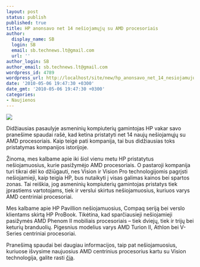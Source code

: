 ```yaml
---
layout: post
status: publish
published: true
title: HP anonsavo net 14 nešiojamųjų su AMD procesoriais
author:
  display_name: SB
  login: SB
  email: sb.technews.lt@gmail.com
  url: ''
author_login: SB
author_email: sb.technews.lt@gmail.com
wordpress_id: 4789
wordpress_url: http://localhost/site/new/hp_anonsavo_net_14_nesiojamuju_su_amd_procesoriais/
date: '2010-05-06 19:47:30 +0300'
date_gmt: '2010-05-06 19:47:30 +0300'
categories:
- Naujienos
---
```

<div class="imgright"><img src="http://t0.gstatic.com/images?q=tbn:ui5cBtF-Eb0n6M:http://www.finalsense.com/news/image/laptop/hp-pavilion-dv2600-verve.jpg"  /></div>
<p>Didžiausias pasaulyje asmeninių kompiuterių gamintojas HP vakar savo pranešime spaudai rašė, kad ketina pristatyti net 14 naujų nešiojamųjų su AMD procesoriais. Kaip teigė pati kompanija, tai bus didžiausias toks pristatymas kompanijos istorijoje.</p>
<p>Žinoma, mes kalbame apie iki šiol vienu metu HP pristatytus nešiojamuosius, kurie pasižymėjo AMD procesoriais. O pastaroji kompanija turi tikrai dėl ko džiūgauti, nes Vision ir Vision Pro technologijomis pagrįsti nešiojamieji, kaip teigia HP, bus nutaikyti į visas galimas kainos bei spartos zonas. Tai reiškia, jog asmeninių kompiuterių gamintojas pristatys tiek įprastiems vartotojams, tiek ir verslui skirtus nešiojamuosius, kuriuos varys AMD centriniai procesoriai.</p>
<p>Mes kalbame apie HP Pavillion nešiojamuosius, Compaq seriją bei verslo klientams skirtą HP ProBook. Tikėtina, kad sparčiausieji nešiojamieji pasižymės AMD Phenom II mobiliais procesoriais – tiek dviejų, tiek ir trijų bei keturių branduolių. Pigesnius modelius varys AMD Turion II, Athlon bei V-Series centriniai procesoriai.</p>
<p>Pranešimą spaudai bei daugiau informacijos, taip pat nešiojamuosius, kuriuose išvysime naujuosius AMD centrinius procesorius kartu su Vision technologija, galite rasti <a class="ns" href="http://www.hp.com/hpinfo/newsroom/press/2010/100505c.html">čia</a>.</p>

